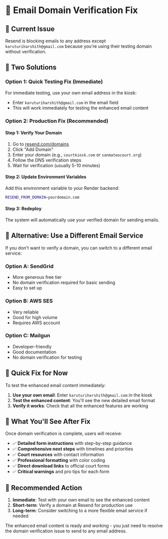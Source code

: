 # 🔧 Email Domain Verification Fix

## 🚨 **Current Issue**
Resend is blocking emails to any address except `karuturiharshith@gmail.com` because you're using their testing domain without verification.

## 🎯 **Two Solutions**

### **Option 1: Quick Testing Fix (Immediate)**
For immediate testing, use your own email address in the kiosk:
- Enter `karuturiharshith@gmail.com` in the email field
- This will work immediately for testing the enhanced email content

### **Option 2: Production Fix (Recommended)**

#### **Step 1: Verify Your Domain**
1. Go to [resend.com/domains](https://resend.com/domains)
2. Click "Add Domain"
3. Enter your domain (e.g., `courtkiosk.com` or `sanmateocourt.org`)
4. Follow the DNS verification steps
5. Wait for verification (usually 5-10 minutes)

#### **Step 2: Update Environment Variables**
Add this environment variable to your Render backend:

```bash
RESEND_FROM_DOMAIN=yourdomain.com
```

#### **Step 3: Redeploy**
The system will automatically use your verified domain for sending emails.

## 🔧 **Alternative: Use a Different Email Service**

If you don't want to verify a domain, you can switch to a different email service:

### **Option A: SendGrid**
- More generous free tier
- No domain verification required for basic sending
- Easy to set up

### **Option B: AWS SES**
- Very reliable
- Good for high volume
- Requires AWS account

### **Option C: Mailgun**
- Developer-friendly
- Good documentation
- No domain verification for testing

## 🚀 **Quick Fix for Now**

To test the enhanced email content immediately:

1. **Use your own email**: Enter `karuturiharshith@gmail.com` in the kiosk
2. **Test the enhanced content**: You'll see the new detailed email format
3. **Verify it works**: Check that all the enhanced features are working

## 📧 **What You'll See After Fix**

Once domain verification is complete, users will receive:

- ✅ **Detailed form instructions** with step-by-step guidance
- ✅ **Comprehensive next steps** with timelines and priorities  
- ✅ **Court resources** with contact information
- ✅ **Professional formatting** with color coding
- ✅ **Direct download links** to official court forms
- ✅ **Critical warnings** and pro tips for each form

## 🎯 **Recommended Action**

1. **Immediate**: Test with your own email to see the enhanced content
2. **Short-term**: Verify a domain at Resend for production use
3. **Long-term**: Consider switching to a more flexible email service if needed

The enhanced email content is ready and working - you just need to resolve the domain verification issue to send to any email address.
